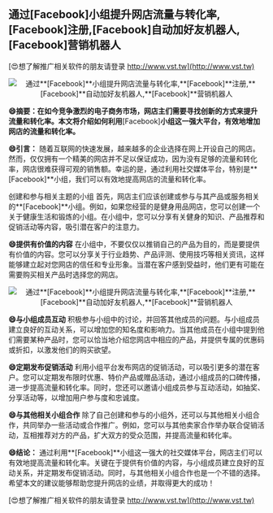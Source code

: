 ## **通过**[Facebook]**小组提升网店流量与转化率,**[Facebook]**注册,**[Facebook]**自动加好友机器人,**[Facebook]**营销机器人**

[😍想了解推广相关软件的朋友请登录 http://www.vst.tw](http://www.vst.tw)

 <center><img src="https://vst.tw/MP4/tuiguang/png/0.png" alt="通过**[Facebook]**小组提升网店流量与转化率,**[Facebook]**注册,**[Facebook]**自动加好友机器人,**[Facebook]**营销机器人"></center>

**😄摘要：在如今竞争激烈的电子商务市场，网店主们需要寻找创新的方式来提升流量和转化率。本文将介绍如何利用**[Facebook]**小组这一强大平台，有效地增加网店的流量和转化率。**

**😄引言：**
随着互联网的快速发展，越来越多的企业选择在网上开设自己的网店。然而，仅仅拥有一个精美的网店并不足以保证成功，因为没有足够的流量和转化率，网店很难获得可观的销售额。幸运的是，通过利用社交媒体平台，特别是**[Facebook]**小组，我们可以有效地提高网店的流量和转化率。

创建和参与相关主题的小组
首先，网店主们应该创建或参与与其产品或服务相关的**[Facebook]**小组。例如，如果您经营的是健身用品网店，您可以创建一个关于健康生活和锻炼的小组。在小组中，您可以分享有关健身的知识、产品推荐和促销活动等内容，吸引潜在客户的注意力。

**😄提供有价值的内容**
在小组中，不要仅仅以推销自己的产品为目的，而是要提供有价值的内容。您可以分享关于行业趋势、产品评测、使用技巧等相关资讯，这样能够建立起对您网店的信任和专业形象。当潜在客户感到受益时，他们更有可能在需要购买相关产品时选择您的网店。

 <center><img src="https://vst.tw/MP4/tuiguang/png/8.png" alt="通过**[Facebook]**小组提升网店流量与转化率,**[Facebook]**注册,**[Facebook]**自动加好友机器人,**[Facebook]**营销机器人"></center>

**😄与小组成员互动**
积极参与小组中的讨论，并回答其他成员的问题。与小组成员建立良好的互动关系，可以增加您的知名度和影响力。当其他成员在小组中提到他们需要某种产品时，您可以恰当地介绍您网店中相应的产品，并提供专属的优惠码或折扣，以激发他们的购买欲望。

**😄定期发布促销活动**
利用小组平台发布网店的促销活动，可以吸引更多的潜在客户。您可以定期发布限时优惠、特价产品或赠品活动，通过小组成员的口碑传播，进一步提高流量和转化率。同时，您还可以邀请小组成员参与互动活动，如抽奖、分享活动等，以增加用户参与度和忠诚度。

**😄与其他相关小组合作**
除了自己创建和参与的小组外，还可以与其他相关小组合作，共同举办一些活动或合作推广。例如，您可以与其他卖家合作举办联合促销活动，互相推荐对方的产品，扩大双方的受众范围，并提高流量和转化率。

**😄结论：**
通过利用**[Facebook]**小组这一强大的社交媒体平台，网店主们可以有效地提高流量和转化率。关键在于提供有价值的内容，与小组成员建立良好的互动关系，并定期发布促销活动。同时，与其他相关小组合作也是一个不错的选择。希望本文的建议能够帮助您提升网店的业绩，并取得更大的成功！

[😍想了解推广相关软件的朋友请登录 http://www.vst.tw](http://www.vst.tw)



